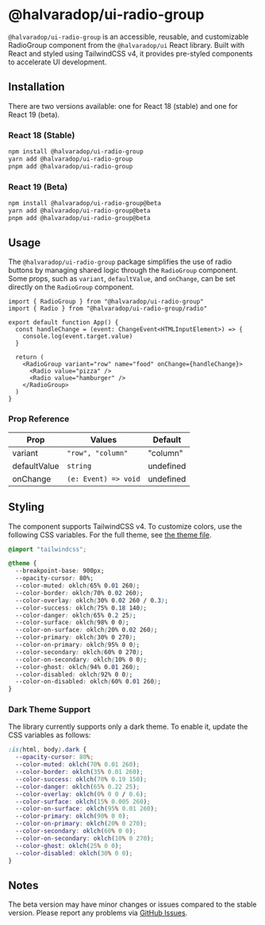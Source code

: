 # @halvaradop/ui-radio-group

`@halvaradop/ui-radio-group` is an accessible, reusable, and customizable RadioGroup component from the `@halvaradop/ui` React library. Built with React and styled using TailwindCSS v4, it provides pre-styled components to accelerate UI development.

## Installation

There are two versions available: one for React 18 (stable) and one for React 19 (beta).

### React 18 (Stable)

```bash
npm install @halvaradop/ui-radio-group
yarn add @halvaradop/ui-radio-group
pnpm add @halvaradop/ui-radio-group
```

### React 19 (Beta)

```bash
npm install @halvaradop/ui-radio-group@beta
yarn add @halvaradop/ui-radio-group@beta
pnpm add @halvaradop/ui-radio-group@beta
```

## Usage

The `@halvaradop/ui-radio-group` package simplifies the use of radio buttons by managing shared logic through the `RadioGroup` component. Some props, such as `variant`, `defaultValue`, and `onChange`, can be set directly on the `RadioGroup` component.

```tsx
import { RadioGroup } from "@halvaradop/ui-radio-group"
import { Radio } from "@halvaradop/ui-radio-group/radio"

export default function App() {
  const handleChange = (event: ChangeEvent<HTMLInputElement>) => {
    console.log(event.target.value)
  }

  return (
    <RadioGroup variant="row" name="food" onChange={handleChange}>
      <Radio value="pizza" />
      <Radio value="hamburger" />
    </RadioGroup>
  )
}
```

### Prop Reference

| Prop         | Values               | Default   |
| ------------ | -------------------- | --------- |
| variant      | `"row", "column"`    | "column"  |
| defaultValue | `string`             | undefined |
| onChange     | `(e: Event) => void` | undefined |

## Styling

The component supports TailwindCSS v4. To customize colors, use the following CSS variables. For the full theme, see [the theme file](https://github.com/halvaradop/ui/blob/master/tailwind.css).

```css
@import "tailwindcss";

@theme {
  --breakpoint-base: 900px;
  --opacity-cursor: 80%;
  --color-muted: oklch(65% 0.01 260);
  --color-border: oklch(70% 0.02 260);
  --color-overlay: oklch(30% 0.02 260 / 0.3);
  --color-success: oklch(75% 0.18 140);
  --color-danger: oklch(65% 0.2 25);
  --color-surface: oklch(98% 0 0);
  --color-on-surface: oklch(20% 0.02 260);
  --color-primary: oklch(30% 0 270);
  --color-on-primary: oklch(95% 0 0);
  --color-secondary: oklch(60% 0 270);
  --color-on-secondary: oklch(10% 0 0);
  --color-ghost: oklch(94% 0.01 260);
  --color-disabled: oklch(92% 0 0);
  --color-on-disabled: oklch(60% 0.01 260);
}
```

### Dark Theme Support

The library currently supports only a dark theme. To enable it, update the CSS variables as follows:

```css
:is(html, body).dark {
  --opacity-cursor: 80%;
  --color-muted: oklch(70% 0.01 260);
  --color-border: oklch(35% 0.01 260);
  --color-success: oklch(70% 0.19 150);
  --color-danger: oklch(65% 0.22 25);
  --color-overlay: oklch(0% 0 0 / 0.6);
  --color-surface: oklch(15% 0.005 260);
  --color-on-surface: oklch(95% 0.01 260);
  --color-primary: oklch(90% 0 0);
  --color-on-primary: oklch(20% 0 270);
  --color-secondary: oklch(60% 0 0);
  --color-on-secondary: oklch(10% 0 270);
  --color-ghost: oklch(25% 0 0);
  --color-disabled: oklch(30% 0 0);
}
```

## Notes

The beta version may have minor changes or issues compared to the stable version. Please report any problems via [GitHub Issues](https://github.com/halvaradop/ui/issues).
